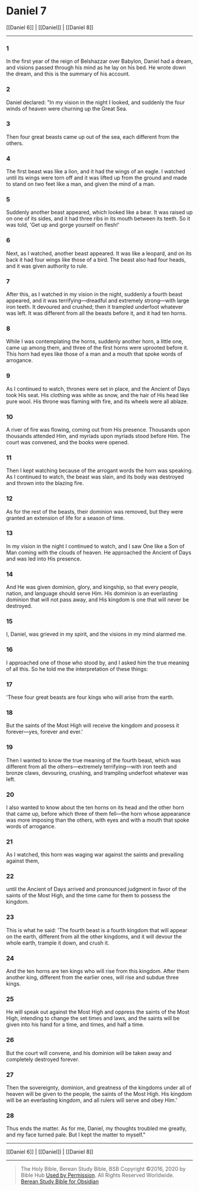 # Daniel 7

[[Daniel 6]] | [[Daniel]] | [[Daniel 8]]

---

### 1
In the first year of the reign of Belshazzar over Babylon, Daniel had a dream, and visions passed through his mind as he lay on his bed. He wrote down the dream, and this is the summary of his account.

### 2
Daniel declared: "In my vision in the night I looked, and suddenly the four winds of heaven were churning up the Great Sea.

### 3
Then four great beasts came up out of the sea, each different from the others.

### 4
The first beast was like a lion, and it had the wings of an eagle. I watched until its wings were torn off and it was lifted up from the ground and made to stand on two feet like a man, and given the mind of a man.

### 5
Suddenly another beast appeared, which looked like a bear. It was raised up on one of its sides, and it had three ribs in its mouth between its teeth. So it was told, 'Get up and gorge yourself on flesh!'

### 6
Next, as I watched, another beast appeared. It was like a leopard, and on its back it had four wings like those of a bird. The beast also had four heads, and it was given authority to rule.

### 7
After this, as I watched in my vision in the night, suddenly a fourth beast appeared, and it was terrifying—dreadful and extremely strong—with large iron teeth. It devoured and crushed; then it trampled underfoot whatever was left. It was different from all the beasts before it, and it had ten horns.

### 8
While I was contemplating the horns, suddenly another horn, a little one, came up among them, and three of the first horns were uprooted before it. This horn had eyes like those of a man and a mouth that spoke words of arrogance.

### 9
As I continued to watch, thrones were set in place, and the Ancient of Days took His seat. His clothing was white as snow, and the hair of His head like pure wool. His throne was flaming with fire, and its wheels were all ablaze.

### 10
A river of fire was flowing, coming out from His presence. Thousands upon thousands attended Him, and myriads upon myriads stood before Him. The court was convened, and the books were opened.

### 11
Then I kept watching because of the arrogant words the horn was speaking. As I continued to watch, the beast was slain, and its body was destroyed and thrown into the blazing fire.

### 12
As for the rest of the beasts, their dominion was removed, but they were granted an extension of life for a season of time.

### 13
In my vision in the night I continued to watch, and I saw One like a Son of Man coming with the clouds of heaven. He approached the Ancient of Days and was led into His presence.

### 14
And He was given dominion, glory, and kingship, so that every people, nation, and language should serve Him. His dominion is an everlasting dominion that will not pass away, and His kingdom is one that will never be destroyed.

### 15
I, Daniel, was grieved in my spirit, and the visions in my mind alarmed me.

### 16
I approached one of those who stood by, and I asked him the true meaning of all this. So he told me the interpretation of these things:

### 17
'These four great beasts are four kings who will arise from the earth.

### 18
But the saints of the Most High will receive the kingdom and possess it forever—yes, forever and ever.'

### 19
Then I wanted to know the true meaning of the fourth beast, which was different from all the others—extremely terrifying—with iron teeth and bronze claws, devouring, crushing, and trampling underfoot whatever was left.

### 20
I also wanted to know about the ten horns on its head and the other horn that came up, before which three of them fell—the horn whose appearance was more imposing than the others, with eyes and with a mouth that spoke words of arrogance.

### 21
As I watched, this horn was waging war against the saints and prevailing against them,

### 22
until the Ancient of Days arrived and pronounced judgment in favor of the saints of the Most High, and the time came for them to possess the kingdom.

### 23
This is what he said: 'The fourth beast is a fourth kingdom that will appear on the earth, different from all the other kingdoms, and it will devour the whole earth, trample it down, and crush it.

### 24
And the ten horns are ten kings who will rise from this kingdom. After them another king, different from the earlier ones, will rise and subdue three kings.

### 25
He will speak out against the Most High and oppress the saints of the Most High, intending to change the set times and laws, and the saints will be given into his hand for a time, and times, and half a time.

### 26
But the court will convene, and his dominion will be taken away and completely destroyed forever.

### 27
Then the sovereignty, dominion, and greatness of the kingdoms under all of heaven will be given to the people, the saints of the Most High. His kingdom will be an everlasting kingdom, and all rulers will serve and obey Him.'

### 28
Thus ends the matter. As for me, Daniel, my thoughts troubled me greatly, and my face turned pale. But I kept the matter to myself."

---

[[Daniel 6]] | [[Daniel]] | [[Daniel 8]]

---

> The Holy Bible, Berean Study Bible, BSB
> Copyright &copy;2016, 2020 by Bible Hub
> [Used by Permission](https://berean.bible/terms.htm). All Rights Reserved Worldwide.
> [Berean Study Bible for Obsidian](https://github.com/gapmiss/berean-study-bible-for-obsidian)</small>

